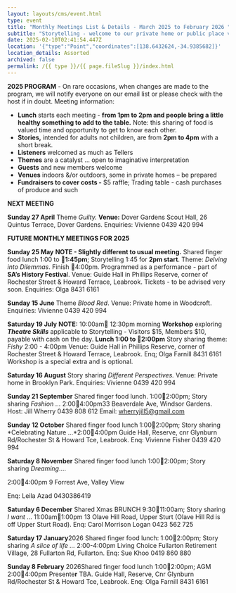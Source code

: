 ```yaml
---
layout: layouts/cms/event.html
type: event
title: "Monthly Meetings List & Details - March 2025 to February 2026 "
subtitle: "Storytelling - welcome to our private home or public place venues! "
date: 2025-02-10T02:41:54.447Z
location: '{"type":"Point","coordinates":[138.6432624,-34.9385682]}'
location_details: Assorted
archived: false
permalink: /{{ type }}/{{ page.fileSlug }}/index.html
---
```

**2025 PROGRAM** - On rare occasions, when changes are made to the program, we will notify everyone on our email list or please check with the host if in doubt.
Meeting information:

* **Lunch** starts each meeting -  **from 1pm to 2pm and people bring a little healthy something to add to the table.** Note: this sharing of food is valued time and opportunity to get to know each other.
* **Stories,** intended for adults not children, are from **2pm to 4pm** with a short break.
* **Listeners** welcomed as much as Tellers
* **Themes** are a catalyst ... open to imaginative interpretation
* **Guests** and new members welcome
* **Venues** indoors &/or outdoors, some in private homes – be prepared
* **Fundraisers to cover costs -** $5 raffle; Trading table - cash purchases of produce and such 

**NEXT MEETING** 

**Sunday 27 April** Theme *Guilty.* **Venue:** Dover Gardens Scout Hall, 26 Quintus Terrace, Dover Gardens. Enquiries: Vivienne  0439 420 994

**FUTURE MONTHLY MEETINGS FOR 2025**

**Sunday 25 May** **NOTE - Slightly different to usual meeting.** Shared finger food lunch 1:00 to **1:45pm**; Storytelling 1:45 for **2pm start**. Theme: *Delving into Dilemmas*. Finish 4:00pm. Programmed as a performance -  part of **SA’s History Festiva**l. Venue: Guide Hall in Phillips Reserve, corner of Rochester Street & Howard Terrace, Leabrook.  Tickets - to be advised very soon. Enquiries: Olga 8431 6161

**Sunday 15 June** Theme *Blood Red*. Venue: Private home in Woodcroft. Enquiries: Vivienne  0439 420 994

**Saturday 19 July** **NOTE:** 10:00am 12:30pm morning **Workshop** exploring ***Theatre Skills*** applicable to Storytelling - Visitors $15, Members $10, payable with cash on the day. **Lunch 1:00 to 2:00pm** Story sharing theme: *Fishy*  2:00 - 4:00pm Venue: Guide Hall in Phillips Reserve, corner of Rochester Street & Howard Terrace, Leabrook. Enq; Olga Farnill 8431 6161 Workshop is a special extra and is optional.

**Saturday 16 August** Story sharing *Different Perspectives.* Venue: Private home in Brooklyn Park. Enquiries: Vivienne  0439 420 994

**Sunday 21 September** Shared finger food lunch. 1:002:00pm; Story sharing *Fashion* … 2:004:00pm33 Beaverdale Ave, Windsor Gardens. Host: Jill Wherry 0439 808 612 Email: [wherryjill5@gmail.com](mailto:wherryjill5@gmail.com)

**Sunday** **12 October** Shared finger food lunch 1:002:00pm; Story sharing *Celebrating Nature …*2:004:00pm Guide Hall, Reserve, cnr Glynburn Rd/Rochester St & Howard Tce, Leabrook. Enq: Vivienne Fisher 0439 420 994

**Saturday 8 November** Shared finger food lunch 1:002:00pm; Story sharing *Dreaming*.…

[](<>)2:004:00pm 9 Forrest Ave, Valley View

Enq: Leila Azad 0430386419

**Saturday 6 December** Shared Xmas BRUNCH 9:3011:00am; Story sharing *I want* … 11:00am1:00pm 13 Olave Hill Road, Upper Sturt (Olave Hill Rd is off Upper Sturt Road). Enq: Carol Morrison Logan 0423 562 725

**Saturday 17 January**2026 Shared finger food lunch: 1:002:00pm; Story sharing *A slice of life …* 2:00-4:00pm Living Choice Fullarton Retirement Village, 28 Fullarton Rd, Fullarton. Enq: Sue Khoo 0419 860 880

**Sunday 8 February** 2026Shared finger food lunch 1:002:00pm; AGM 2:004:00pm Presente**r** TBA. Guide Hall, Reserve, Cnr Glynburn Rd/Rochester St & Howard Tce, Leabrook. Enq: Olga Farnill 8431 6161